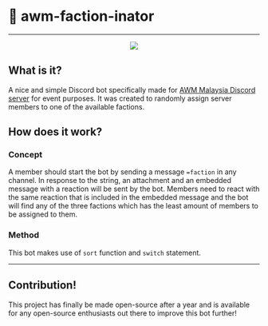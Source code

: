 # 👾 awm-faction-inator
---

<p align="center">
  <img src="https://cdn.discordapp.com/attachments/906240578818281505/906741006022631544/unknown.png">
</p>

## What is it?
A nice and simple Discord bot specifically made for [AWM Malaysia Discord server](https://discord.gg/675dFG2jzs) for event purposes. It was created to randomly assign server members to one of the available factions.

## How does it work?
### Concept
A member should start the bot by sending a message `=faction` in any channel. In response to the string, an attachment and an embedded message with a reaction will be sent by the bot.
Members need to react with the same reaction that is included in the embedded message and the bot will find any of the three factions which has the least amount of members to be assigned to them.

### Method 
This bot makes use of `sort` function and `switch` statement.

---

## Contribution!
This project has finally be made open-source after a year and is available for any open-source enthusiasts out there to improve this bot further!
